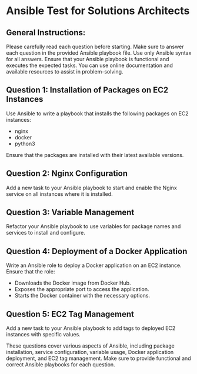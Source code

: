 # Ansible Test for Solutions Architects

## General Instructions:
Please carefully read each question before starting.
Make sure to answer each question in the provided Ansible playbook file.
Use only Ansible syntax for all answers.
Ensure that your Ansible playbook is functional and executes the expected tasks.
You can use online documentation and available resources to assist in problem-solving.

## Question 1: Installation of Packages on EC2 Instances
Use Ansible to write a playbook that installs the following packages on EC2 instances:

- nginx
- docker
- python3

Ensure that the packages are installed with their latest available versions.

## Question 2: Nginx Configuration
Add a new task to your Ansible playbook to start and enable the Nginx service on all instances where it is installed.

## Question 3: Variable Management
Refactor your Ansible playbook to use variables for package names and services to install and configure.

## Question 4: Deployment of a Docker Application
Write an Ansible role to deploy a Docker application on an EC2 instance. Ensure that the role:

- Downloads the Docker image from Docker Hub.
- Exposes the appropriate port to access the application.
- Starts the Docker container with the necessary options.

## Question 5: EC2 Tag Management
Add a new task to your Ansible playbook to add tags to deployed EC2 instances with specific values.

These questions cover various aspects of Ansible, including package installation, service configuration, variable usage, Docker application deployment, and EC2 tag management. Make sure to provide functional and correct Ansible playbooks for each question.
